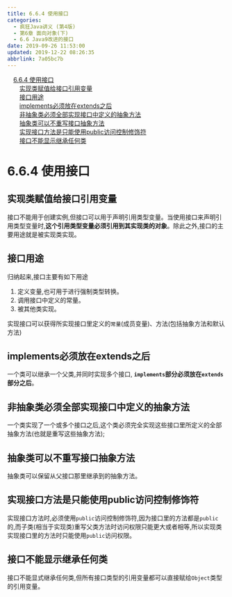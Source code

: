 ```yaml
---
title: 6.6.4 使用接口
categories: 
  - 疯狂Java讲义 (第4版)
  - 第6章 面向对象(下)
  - 6.6 Java9改进的接口
date: 2019-09-26 11:53:00
updated: 2019-12-22 08:26:35
abbrlink: 7a05bc7b
---
```

<div id='my_toc'><a href="/JavaReadingNotes/7a05bc7b/#6-6-4-使用接口" class="header_1">6.6.4 使用接口</a><br><a href="/JavaReadingNotes/7a05bc7b/#实现类赋值给接口引用变量" class="header_2">实现类赋值给接口引用变量</a><br><a href="/JavaReadingNotes/7a05bc7b/#接口用途" class="header_2">接口用途</a><br><a href="/JavaReadingNotes/7a05bc7b/#implements必须放在extends之后" class="header_2">implements必须放在extends之后</a><br><a href="/JavaReadingNotes/7a05bc7b/#非抽象类必须全部实现接口中定义的抽象方法" class="header_2">非抽象类必须全部实现接口中定义的抽象方法</a><br><a href="/JavaReadingNotes/7a05bc7b/#抽象类可以不重写接口抽象方法" class="header_2">抽象类可以不重写接口抽象方法</a><br><a href="/JavaReadingNotes/7a05bc7b/#实现接口方法是只能使用public访问控制修饰符" class="header_2">实现接口方法是只能使用public访问控制修饰符</a><br><a href="/JavaReadingNotes/7a05bc7b/#接口不能显示继承任何类" class="header_2">接口不能显示继承任何类</a><br></div>
<style>.header_1{margin-left: 1em;}.header_2{margin-left: 2em;}.header_3{margin-left: 3em;}.header_4{margin-left: 4em;}.header_5{margin-left: 5em;}.header_6{margin-left: 6em;}</style>
<!--more-->
<script>if (navigator.platform.search('arm')==-1){document.getElementById('my_toc').style.display = 'none';}var e,p = document.getElementsByTagName('p');while (p.length>0) {e = p[0];e.parentElement.removeChild(e);}</script>

<!--end-->
<!--SSTStart-->
# 6.6.4 使用接口 #
## 实现类赋值给接口引用变量 ##
接口不能用于创建实例,但接口可以用于声明引用类型变量。当使用接口来声明引用类型变量时,**这个引用类型变量必须引用到其实现类的对象**。除此之外,接口的主要用途就是被实现类实现。
## 接口用途 ##
归纳起来,接口主要有如下用途
1. 定义变量,也可用于进行强制类型转换。
2. 调用接口中定义的常量。
3. 被其他类实现。

实现接口可以获得所实现接口里定义的`常量`(成员变量)、方法(包括抽象方法和默认方法)

## implements必须放在extends之后 ##
一个类可以继承一个父类,并同时实现多个接口, **`implements`部分必须放在`extends`部分之后**。

## 非抽象类必须全部实现接口中定义的抽象方法 ##
一个类实现了一个或多个接口之后,这个类必须完全实现这些接口里所定义的全部抽象方法(也就是重写这些抽象方法);
## 抽象类可以不重写接口抽象方法 ##
抽象类可以保留从父接口那里继承到的抽象方法。

## 实现接口方法是只能使用public访问控制修饰符 ##
实现接口方法时,必须使用`public`访问控制修饰符,因为接口里的方法都是`public`的,而子类(相当于实现类)重写父类方法时访问权限只能更大或者相等,所以实现类实现接口里的方法时只能使用`public`访问权限。
## 接口不能显示继承任何类 ##
接口不能显式继承任何类,但所有接口类型的引用变量都可以直接赋给`Object`类型的引用变量。
<!--SSTStop-->

